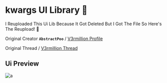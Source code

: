 # kwargs UI Library 💜
I Reuploaded This Ui Lib Because It Got Deleted But I Got The File So Here's The Reupload! 💜

Original Creator **`AbstractPoo`** / [V3rmillion Profile](https://v3rmillion.net/member.php?action=profile&uid=1055020)

Original Thread / [V3rmillion Thread](https://v3rmillion.net/showthread.php?tid=1103007)
## Ui Preview
![a](https://cdn.discordapp.com/attachments/985550775306555452/1122168032727416934/image.png)

